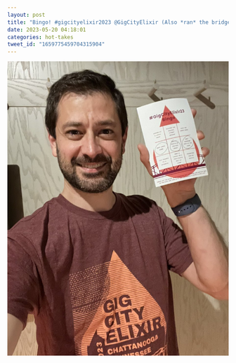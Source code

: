 ```yaml
---
layout: post
title: "Bingo! #gigcityelixir2023 @GigCityElixir (Also *ran* the bridge, thanked a sponsor and now promoted gig city on social 🥳)"
date: 2023-05-20 04:18:01
categories: hot-takes
tweet_id: "1659775459704315904"
---
```



![](/assets/images/tweets/1659775459704315904-Fwi0-muWcAAlxPT.jpg)

<!-- Original tweet: https://twitter.com/i/status/1659775459704315904 -->